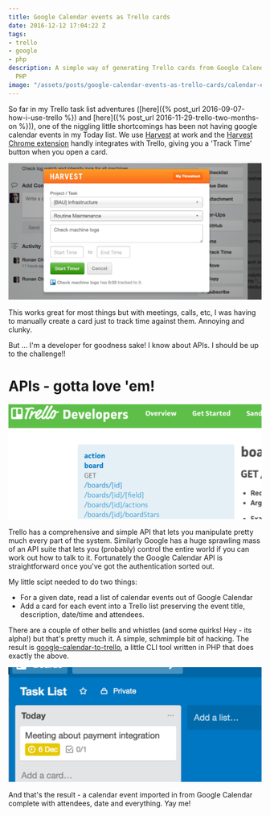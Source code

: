 ```yaml
---
title: Google Calendar events as Trello cards
date: 2016-12-12 17:04:22 Z
tags:
- trello
- google
- php
description: A simple way of generating Trello cards from Google Calendar events using
  PHP
image: "/assets/posts/google-calendar-events-as-trello-cards/calendar-event-as-a-trello-card.png"
---
```


So far in my Trello task list adventures ([here]({% post_url 2016-09-07-how-i-use-trello %}) and [here]({% post_url 2016-11-29-trello-two-months-on %})), one of the niggling little shortcomings has been not having google calendar events in my Today list. We use [Harvest] at work and the [Harvest Chrome extension] handly integrates with Trello, giving you a 'Track Time' button when you open a card.

![Harvest time tracking in Trello][harvest-for-trello]

This works great for most things but with meetings, calls, etc, I was having to manually create a card just to track time against them. Annoying and clunky.

But ... I'm a developer for goodness sake! I know about APIs. I should be up to the challenge!!

# APIs - gotta love 'em!

![The Trello API][trello-api]

Trello has a comprehensive and simple API that lets you manipulate pretty much every part of the system. Similarly Google has a huge sprawling mass of an API suite that lets you (probably) control the entire world if you can work out how to talk to it. Fortunately the Google Calendar API is straightforward once you've got the authentication sorted out.

My little scipt needed to do two things:

- For a given date, read a list of calendar events out of Google Calendar
- Add a card for each event into a Trello list preserving the event title, description, date/time and attendees.

There are a couple of other bells and whistles (and some quirks! Hey - its alpha!) but that's pretty much it. A simple, schmimple bit of hacking. The result is [google-calendar-to-trello], a little CLI tool written in PHP that does exactly the above.

![A calendar event as a Trello card][calendar-event-in-trello]

And that's the result - a calendar event imported in from Google Calendar complete with attendees, date and everything. Yay me!

[Harvest]: https://www.getharvest.com/
[Harvest Chrome extension]: https://chrome.google.com/webstore/detail/harvest-time-tracker/fbpiglieekigmkeebmeohkelfpjjlaia?hl=en
[google-calendar-to-trello]: https://github.com/ronanchilvers/google-calendar-to-trello
[harvest-for-trello]: /assets/posts/google-calendar-events-as-trello-cards/harvest-time-tracking-in-trello.png
[calendar-event-in-trello]: /assets/posts/google-calendar-events-as-trello-cards/calendar-event-as-a-trello-card.png
[trello-api]: /assets/posts/google-calendar-events-as-trello-cards/trello-api.png
